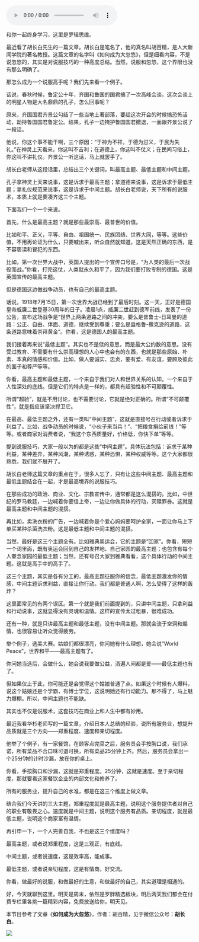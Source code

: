 <audio src="http://igetoss.cdn.igetget.com/mp3/201710/12/201710121956538739533101.mp3" controls="controls">您的浏览器不支持 audio 标签。</audio><p>和你一起终身学习，这里是罗辑思维。</p><p>最近看了胡长白先生的一篇文章。胡长白是笔名了，他的真名叫胡百精，是人大新闻学院的著名教授。这篇文章的名字叫《如何成为大忽悠》，但是细看内容，不是说忽悠的，其实是对说服技巧的一种高度总结。当然，说服和忽悠，这个界限也没有那么明确了。</p><p>那怎么成为一个说服高手呢？我们先来看一个例子。</p><p>话说，春秋时候，鲁定公十年，齐国和鲁国的国君搞了一次高峰会谈。这次会谈上的明星人物是大名鼎鼎的孔子，怎么回事呢？</p><p>原来，齐国国君齐景公勾结了一些当地土著部落，要趁这次开会的时候搞恐怖活动，劫持鲁国国君鲁定公。结果，孔子一边掩护鲁国国君撤退，一面跟齐景公说了一段话。</p><p>他说，你这个事不能干啊，三个原因：“于神为不祥，于德为愆义，于民为失礼。”在神灵上天看来，你这叫不吉利；在道德上，你这叫不仗义；在民间习俗上，你这叫不讲礼仪。齐景公一听这话，马上就罢手了。</p><p>胡长白老师从这段话里，总结出三个关键词，叫最高主题、最低主题和中间主题。</p><p>孔子拿神灵上天来说事，这是诉求于最高主题；拿道德来说事，这是诉求于最低主题；拿礼仪规范来说事，这是诉求于中间主题。胡长白老师说，天下所有的说服术，本质上就是要凑齐这三个主题。</p><p>下面我们一个一个来说。</p><p>首先，什么是最高主题？就是那些最崇高、最普世的价值。</p><p>比如和平、正义，平等、自由、祖国统一、民族团结、世界大同，等等。这些价值，不用再论证为什么，只要喊出来，听众自然就知道，这是天然正确的东西，是不容亵渎和冒犯的东西。</p><p>比如，第一次世界大战中，英国人提出的一个宣传口号是，“为人类的最后一次战役而战。”你看，打完这仗，人类就永久和平了，因为我们要打败专制的德国。这是英国宣传的最高主题。</p><p>但是德国这边做战争动员，也有自己的最高主题。</p><p>话说，1918年7月15日，第一次世界大战已经到了最后时刻。这一天，正好是德国皇帝威廉二世登基30周年的日子。凌晨1点，威廉二世赶到德军前线，发表了一份公告，宣布这场战争是“世界上两条道路之间的冲突，要么是普鲁士-日耳曼的道路：公正、自由、体面、道德，继续受到尊重；要么是盎格鲁-撒克逊的道路，这条道路意味着崇拜黄金”。你看，这是德国人的最高主题。</p><p>我们接着再来说“最低主题”。其实也不是低的意思，而是最大公约数的意思。没有受过教育、不需要有什么崇高理想的人心中也会有的东西，也就是那些原始、朴素、本真的情感和价值。比如，做人要诚实、忠贞，要有爱、有友谊，要顾及彼此的面子和尊严等等。</p><p>你看，最高主题和最低主题，一个来自于我们对人和世界关系的认知，一个来自于人性深处的底线。但是它们的特点是一样的，都具有超验性和不可颠覆性。</p><p>所谓“超验”，就是不用讨论，也不需要讨论，它就是绝对正确的。所谓“不可颠覆性”，就是指应该坚决捍卫它。</p><p>在最高、最低主题之外，还有一类叫“中间主题”，这就是直接号召行动或者诉求于利益了。比如，战争动员的时候说，“小伙子来当兵！”、“把粮食捐给前线！”等等。或者商家对消费者说，“我这个东西质量好，价格低，你快下单”等等。</p><p>提到说服技巧，大家一般以为的都是这些“中间主题”。具体玩法包括：诉求于某种利益，某种差异，某种风潮，某种诱惑，某种恐惧，某种权威等等。这个大家都很熟悉，我们就不展开了。</p><p>胡长白老师这篇文章的重点在于，很多人忘了，只有让这些中间主题、最高主题和最低主题结合在一起，才是最高境界的说服技巧。</p><p>在那些成功的政治、商业、文化、宗教宣传中，通常都是这么混搭的。比如，中世纪的罗马教廷，一边喊着你要信上帝，一边让你做具体的行动，买赎罪券。这就是最高主题和中间主题的混搭。</p><p>再比如，卖洗衣粉的广告，一边喊着你是个爱心妈妈要呵护全家，一面让你马上下单买某种杀菌洗衣粉。这是最低主题和中间主题的混搭。</p><p>当然，最好是这三个主题全有。比如雅典奥运会，它的主题是“回家”。你看，短短一个词里面，既有奥运会回到自己的发祥地、自己家园的最高主题；也包含有每个人眷念家园的最低主题；当然，还有号召大家到雅典看看，这个具体行动的中间主题。这就是高手中的高手了。</p><p>这三个主题，其实是各有分工的，最高主题征服你的信念，最低主题激发你的情感，中间主题诉求利益，直接让你行动。我们都是普通人啊，怎么受得了这样的轰炸？</p><p>这里面常见的有两个误区。第一个就是我们前面提到的，只讲中间主题，只拿利益和行动说事，这就显得没有灵魂和温情。这样的宣传太过粗暴，很难成功。</p><p>还有一种，就是只讲最高主题和最低主题，没有中间主题。那就会流于空洞和煽情，也很容易让听众觉得疲劳。</p><p>举个例子，选美大赛。姑娘们都很漂亮，你问她有什么理想，她会说“World Peace”，世界和平——最高主题有了。</p><p>你问她当选后，会做什么，她会说我要做公益，洒遍人间都是爱——最低主题也有了。</p><p>但如果仅止于此，你可能还是会觉得这个姑娘普通了点。如果这个时候有人爆料，说这个姑娘还是个学霸，有博士学位，这说明她还有行动能力。那不得了，马上魅力爆棚。所以，中间主题也不能缺。</p><p>其实也不仅是说服术，这套技巧在商业上和人生中都有妙用。</p><p>最近我看华杉老师写的一篇文章，介绍日本人总结的经验，说所有服务业，想提升品质就是三个方向——郑重程度、速度和亲切程度。</p><p>他举了个例子，有一家餐馆，在顾客点完菜之后，服务员会手按胸口说，我们承诺，所有菜品不合口味可退可换，所有菜品25分钟上齐。然后，服务员会拿出一个25分钟的计时沙漏，放在你的桌上。</p><p>你看，手按胸口和沙漏，这就是郑重程度。25分钟，这就是速度。至于亲切程度，那就要看这家餐饮企业的内部文化和修养了。</p><p>所有的服务业，提升自己的水准，都是在这三个维度上做文章。</p><p>结合我们今天讲的三大主题，郑重程度就是最高主题，说明这个服务提供者对自己的职业有敬畏之心。速度就是中间主题，说明这个服务有品质。亲切程度，就是最低主题，说明这个商家富有温情。</p><p>再引申一下，一个人完善自我，不也是这三个维度吗？</p><p>最高主题，或者说郑重程度，这是三观正，有底线。</p><p>中间主题，或者说速度，这是效率高，能成事。</p><p>最低主题，或者说亲切程度，这是有情商，好交流。</p><p>你看，做最好的说服，和做最好的生意，和做最好的自己，其实道理是相通的。</p><p>好，今天就聊到这里。明天是周末，依然是罗胖精选板块，明后两天我们都会在付费专栏里各挑一篇精彩内容，免费放送给你，明天见。</p><p>本节目参考了文章《<b>如何成为大忽悠</b>》，作者：胡百精，见于微信公众号：<b>胡长白</b>。</p><img src="https://piccdn.igetget.com/img/201710/12/201710122138352569647489.jpg" />